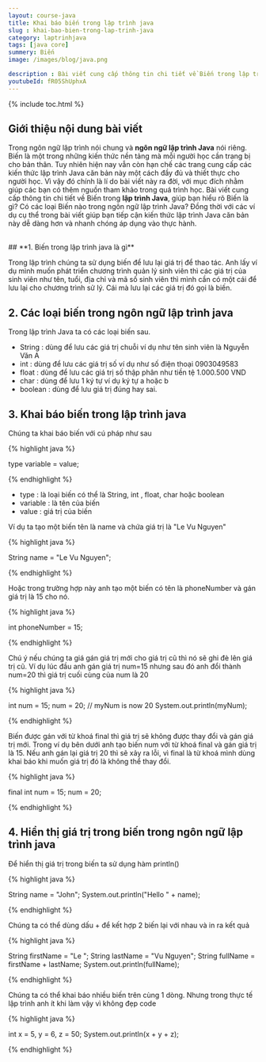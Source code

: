 ```yaml
---
layout: course-java
title: Khai báo biến trong lập trình java
slug : khai-bao-bien-trong-lap-trinh-java
category: laptrinhjava
tags: [java core]
summery: Biến  
image: /images/blog/java.png

description : Bài viết cung cấp thông tin chi tiết về Biến trong lập trình Java, giúp bạn hiểu rõ Biến là gì? Có các loại Biến nào trong ngôn ngữ lập trình Java? Đồng thời với các ví dụ cụ thể trong bài viết giúp bạn tiếp cận kiến thức lập trình Java căn bản này dễ dàng hơn và nhanh chóng áp dụng vào thực hành.
youtubeId: fR05ShUphxA
---
```


{% include toc.html %}

## **Giới thiệu nội dung bài viết**

Trong ngôn ngữ lập trình nói chung và <b>ngôn ngữ lập trình Java</b> nói riêng. Biến là một trong những kiến thức nền tảng mà mỗi người học cần trang bị cho bản thân. Tuy nhiên hiện nay vẫn còn hạn chế các trang cung cấp các kiến thức lập trình Java căn bản này một cách đầy đủ và thiết thực cho người học. Vì vậy đó chính là lí do bài viết này ra đời, với mục đích nhằm giúp các bạn có thêm nguồn tham khảo trong quá trình học. Bài viết cung cấp thông tin chi tiết về Biến trong <b>lập trình Java</b>, giúp bạn hiểu rõ Biến là gì? Có các loại Biến nào trong ngôn ngữ lập trình Java? Đồng thời với các ví dụ cụ thể trong bài viết giúp bạn tiếp cận kiến thức lập trình Java căn bản này dễ dàng hơn và nhanh chóng áp dụng vào thực hành.


<br>
## **1. Biến trong lập trình java là gì**

Trong lập trình chúng ta sử dụng biến để lưu lại giá trị để thao tác. Anh lấy ví dụ mình muốn phát triển chương trình quản lý sinh viên thì các giá trị của sinh viên như tên, tuổi, địa chỉ và mã số sinh viên thì mình cần có một cái để lưu lại cho chương trình sử lý. Cái mà lưu lại các giá trị đó gọi là biến.

## **2. Các loại biến trong ngôn ngữ lập trình java**

Trong lập trình Java ta có các loại biến sau.

- String  : dùng để lưu các giá trị chuỗi ví dụ như tên sinh viên là Nguyễn Văn A
- int     : dùng để lưu các giá trị số ví dụ như số điện thoại 0903049583
- float   : dùng để lưu các giá trị số thập phân như tiền tệ 1.000.500 VND
- char    : dùng để lưu 1 ký tự ví dụ ký tự a hoặc b
- boolean : dùng để lưu giá trị đúng hay sai.

 ## **3. Khai báo biến trong lập trình java**

Chúng ta khai báo biến với cú pháp như sau

{% highlight java  %}

type variable = value;

{% endhighlight %}

- type     : là loại biến có thể là String, int , float, char hoặc boolean
- variable : là tên của biến
- value    : giá trị của biến

Ví dụ ta tạo một biến tên là name và chứa giá trị là "Le Vu Nguyen"

{% highlight java  %}

String name = "Le Vu Nguyen";

{% endhighlight %}

Hoặc trong trường hợp này anh tạo một biến có tên là phoneNumber và gán giá trị là 15 cho nó. 

{% highlight java  %}

int phoneNumber = 15;

{% endhighlight %}

Chú ý nếu chúng ta giá gán giá trị mới cho giá trị cũ thì nó sẽ ghi đè lên giá trị cũ. Ví dụ lúc đầu anh gán giá trị num=15 nhưng sau đó anh đổi thành num=20 thì giá trị cuối cùng của num là 20

{% highlight java  %}

int num = 15;
num = 20;  // myNum is now 20
System.out.println(myNum);

{% endhighlight %}

Biến được gán với từ khoá final thì giá trị sẽ không được thay đổi và gán giá trị mới. Trong ví dụ bên dưới anh tạo biến num với từ khoá final và gán giá trị là 15. Nếu anh gán lại giá trị 20 thì sẽ xảy ra lỗi, vì final là từ khoá mình dùng khai báo khi muốn giá trị đó là không thể thay đổi.

{% highlight java  %}

final int num = 15;
num = 20;

{% endhighlight %}

 ## **4. Hiển thị giá trị trong biến trong ngôn ngữ lập trình java**

 Để hiển thị giá trị trong biến ta sử dụng hàm println()

{% highlight java  %}

String name = "John";
System.out.println("Hello " + name);

{% endhighlight %}

Chúng ta có thể dùng dấu + để kết hợp 2 biến lại với nhau và in ra kết quả

{% highlight java  %}

String firstName = "Le ";
String lastName = "Vu Nguyen";
String fullName = firstName + lastName;
System.out.println(fullName);

{% endhighlight %}

Chúng ta có thể khai báo nhiều biến trên cùng 1 dòng. Nhưng trong thực tế lập trình anh ít khi làm vậy vì không đẹp code

{% highlight java  %}

int x = 5, y = 6, z = 50;
System.out.println(x + y + z);

{% endhighlight %}





